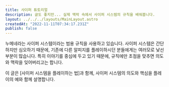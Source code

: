```yaml
---
title: 사이퍼 튜토리얼
description: 글도 좋지만... 실제 맥락 속에서 사이퍼 시스템의 규칙을 배워봅니다.
layout: ../../../layouts/MainLayout.astro
createdAt: "2022-11-11T07:34:17.231Z"
publish: false
---
```


누메네라는 사이퍼 시스템이라는 범용 규칙을 사용하고 있습니다. 사이퍼 시스템은 간단하지만 심오하기 때문에, 기존에 다른 알피지를 플레이하시던 분들에게는 여러모로 낯선 부분이 많습니다. 특히 이야기를 중심에 두고 있기 때문에, 규칙에만 초점을 맞추면 의도와 맥락을 잊어버리고는 합니다.

이 글은 [사이퍼 시스템을 플레이하는 법]과 함께, 사이퍼 시스템의 의도와 핵심을 플레이의 예와 함께 설명합니다.

